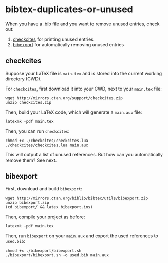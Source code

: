 # bibtex-duplicates-or-unused

When you have a .bib file and you want to remove unused entries, check out:

1. [checkcites](https://www.ctan.org/pkg/checkcites) for printing unused entries
2. [bibexport](https://ctan.org/tex-archive/biblio/bibtex/utils/bibexport/?lang=en) for automatically removing unused entries

## checkcites

Suppose your LaTeX file is `main.tex` and is stored into the current working directory (CWD).

For `checkcites`, first download it into your CWD, next to your `main.tex` file:

```
wget http://mirrors.ctan.org/support/checkcites.zip
unzip checkcites.zip
```

Then, build your LaTeX code, which will generate a `main.aux` file:

```
latexmk -pdf main.tex
```

Then, you can run `checkcites`:

```
chmod +x ./checkcites/checkcites.lua
./checkcites/checkcites.lua main.aux
```

This will output a list of unused references. 
But how can you automatically remove them?
See next.

## bibexport

First, download and build `bibexport`:

```
wget http://mirrors.ctan.org/biblio/bibtex/utils/bibexport.zip
unzip bibexport.zip
(cd bibexport/ && latex bibexport.ins)
```

Then, compile your project as before:

```
latexmk -pdf main.tex
```

Then, run `bibexport` on your `main.aux` and export the used references to `used.bib`:

```
chmod +x ./bibexport/bibexport.sh
./bibexport/bibexport.sh -o used.bib main.aux
```
